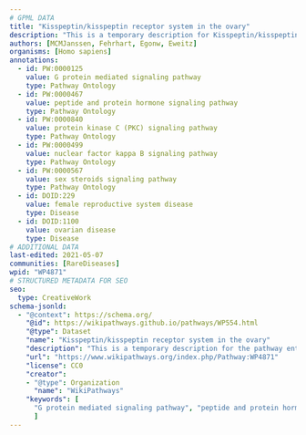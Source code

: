 ```yaml
---
# GPML DATA
title: "Kisspeptin/kisspeptin receptor system in the ovary"
description: "This is a temporary description for Kisspeptin/kisspeptin receptor system in the ovary"
authors: [MCMJanssen, Fehrhart, Egonw, Eweitz]
organisms: [Homo sapiens]
annotations:
  - id: PW:0000125
    value: G protein mediated signaling pathway
    type: Pathway Ontology
  - id: PW:0000467
    value: peptide and protein hormone signaling pathway
    type: Pathway Ontology
  - id: PW:0000840
    value: protein kinase C (PKC) signaling pathway
    type: Pathway Ontology
  - id: PW:0000499
    value: nuclear factor kappa B signaling pathway
    type: Pathway Ontology
  - id: PW:0000567
    value: sex steroids signaling pathway
    type: Pathway Ontology
  - id: DOID:229
    value: female reproductive system disease
    type: Disease
  - id: DOID:1100
    value: ovarian disease
    type: Disease
# ADDITIONAL DATA
last-edited: 2021-05-07
communities: [RareDiseases]
wpid: "WP4871"
# STRUCTURED METADATA FOR SEO
seo:
  type: CreativeWork
schema-jsonld:
  - "@context": https://schema.org/
    "@id": https://wikipathways.github.io/pathways/WP554.html
    "@type": Dataset
    "name": "Kisspeptin/kisspeptin receptor system in the ovary"
    "description": "This is a temporary description for the pathway entitled: Kisspeptin/kisspeptin receptor system in the ovary"
    "url": "https://www.wikipathways.org/index.php/Pathway:WP4871"
    "license": CC0
    "creator":
    - "@type": Organization
      "name": "WikiPathways"
    "keywords": [
      "G protein mediated signaling pathway", "peptide and protein hormone signaling pathway", "protein kinase C (PKC) signaling pathway", "nuclear factor kappa B signaling pathway", "sex steroids signaling pathway", "female reproductive system disease", "ovarian disease",
      ]
---
```

